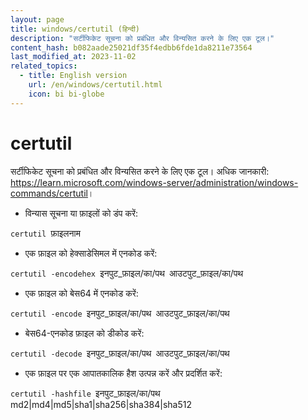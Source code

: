 ```yaml
---
layout: page
title: windows/certutil (हिन्दी)
description: "सर्टीफिकेट सूचना को प्रबंधित और विन्यसित करने के लिए एक टूल।"
content_hash: b082aade25021df35f4edbb6fde1da8211e73564
last_modified_at: 2023-11-02
related_topics:
  - title: English version
    url: /en/windows/certutil.html
    icon: bi bi-globe
---
```

# certutil

सर्टीफिकेट सूचना को प्रबंधित और विन्यसित करने के लिए एक टूल।
अधिक जानकारी: <https://learn.microsoft.com/windows-server/administration/windows-commands/certutil>।

- विन्यास सूचना या फ़ाइलों को डंप करें:

`certutil `<span class="tldr-var badge badge-pill bg-dark-lm bg-white-dm text-white-lm text-dark-dm font-weight-bold">फ़ाइलनाम</span>

- एक फ़ाइल को हेक्साडेसिमल में एनकोड करें:

`certutil -encodehex `<span class="tldr-var badge badge-pill bg-dark-lm bg-white-dm text-white-lm text-dark-dm font-weight-bold">इनपुट_फ़ाइल/का/पथ</span>` `<span class="tldr-var badge badge-pill bg-dark-lm bg-white-dm text-white-lm text-dark-dm font-weight-bold">आउटपुट_फ़ाइल/का/पथ</span>

- एक फ़ाइल को बेस64 में एनकोड करें:

`certutil -encode `<span class="tldr-var badge badge-pill bg-dark-lm bg-white-dm text-white-lm text-dark-dm font-weight-bold">इनपुट_फ़ाइल/का/पथ</span>` `<span class="tldr-var badge badge-pill bg-dark-lm bg-white-dm text-white-lm text-dark-dm font-weight-bold">आउटपुट_फ़ाइल/का/पथ</span>

- बेस64-एनकोड फ़ाइल को डीकोड करें:

`certutil -decode `<span class="tldr-var badge badge-pill bg-dark-lm bg-white-dm text-white-lm text-dark-dm font-weight-bold">इनपुट_फ़ाइल/का/पथ</span>` `<span class="tldr-var badge badge-pill bg-dark-lm bg-white-dm text-white-lm text-dark-dm font-weight-bold">आउटपुट_फ़ाइल/का/पथ</span>

- एक फ़ाइल पर एक आपातकालिक हैश उत्पन्न करें और प्रदर्शित करें:

`certutil -hashfile `<span class="tldr-var badge badge-pill bg-dark-lm bg-white-dm text-white-lm text-dark-dm font-weight-bold">इनपुट_फ़ाइल/का/पथ</span>` `<span class="tldr-var badge badge-pill bg-dark-lm bg-white-dm text-white-lm text-dark-dm font-weight-bold">md2|md4|md5|sha1|sha256|sha384|sha512</span>
